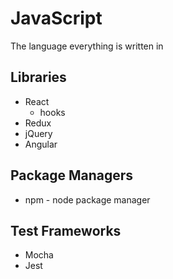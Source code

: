 # JavaScript
The language everything is written in
## Libraries
- React
    - hooks
- Redux
- jQuery
- Angular

## Package Managers
- npm - node package manager

## Test Frameworks
- Mocha
- Jest